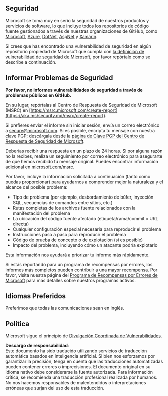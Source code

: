 ## Seguridad

Microsoft se toma muy en serio la seguridad de nuestros productos y servicios de software, lo que incluye todos los repositorios de código fuente gestionados a través de nuestras organizaciones de GitHub, como [Microsoft](https://github.com/Microsoft), [Azure](https://github.com/Azure), [DotNet](https://github.com/dotnet), [AspNet](https://github.com/aspnet) y [Xamarin](https://github.com/xamarin).

Si crees que has encontrado una vulnerabilidad de seguridad en algún repositorio propiedad de Microsoft que cumpla con [la definición de vulnerabilidad de seguridad de Microsoft](https://aka.ms/security.md/definition), por favor repórtalo como se describe a continuación.

## Informar Problemas de Seguridad

**Por favor, no informes vulnerabilidades de seguridad a través de problemas públicos en GitHub.**

En su lugar, repórtalas al Centro de Respuesta de Seguridad de Microsoft (MSRC) en [https://msrc.microsoft.com/create-report](https://aka.ms/security.md/msrc/create-report).

Si prefieres enviar el informe sin iniciar sesión, envía un correo electrónico a [secure@microsoft.com](mailto:secure@microsoft.com). Si es posible, encripta tu mensaje con nuestra clave PGP; descárgala desde la [página de Clave PGP del Centro de Respuesta de Seguridad de Microsoft](https://aka.ms/security.md/msrc/pgp).

Deberías recibir una respuesta en un plazo de 24 horas. Si por alguna razón no la recibes, realiza un seguimiento por correo electrónico para asegurarte de que hemos recibido tu mensaje original. Puedes encontrar información adicional en [microsoft.com/msrc](https://www.microsoft.com/msrc).

Por favor, incluye la información solicitada a continuación (tanto como puedas proporcionar) para ayudarnos a comprender mejor la naturaleza y el alcance del posible problema:

  * Tipo de problema (por ejemplo, desbordamiento de búfer, inyección SQL, secuencias de comandos entre sitios, etc.)
  * Rutas completas de los archivos fuente relacionados con la manifestación del problema
  * La ubicación del código fuente afectado (etiqueta/rama/commit o URL directa)
  * Cualquier configuración especial necesaria para reproducir el problema
  * Instrucciones paso a paso para reproducir el problema
  * Código de prueba de concepto o de explotación (si es posible)
  * Impacto del problema, incluyendo cómo un atacante podría explotarlo

Esta información nos ayudará a priorizar tu informe más rápidamente.

Si estás reportando para un programa de recompensas por errores, los informes más completos pueden contribuir a una mayor recompensa. Por favor, visita nuestra página del [Programa de Recompensas por Errores de Microsoft](https://aka.ms/security.md/msrc/bounty) para más detalles sobre nuestros programas activos.

## Idiomas Preferidos

Preferimos que todas las comunicaciones sean en inglés.

## Política

Microsoft sigue el principio de [Divulgación Coordinada de Vulnerabilidades](https://aka.ms/security.md/cvd).

**Descargo de responsabilidad**:  
Este documento ha sido traducido utilizando servicios de traducción automática basados en inteligencia artificial. Si bien nos esforzamos por garantizar la precisión, tenga en cuenta que las traducciones automatizadas pueden contener errores o imprecisiones. El documento original en su idioma nativo debe considerarse la fuente autorizada. Para información crítica, se recomienda una traducción profesional realizada por humanos. No nos hacemos responsables de malentendidos o interpretaciones erróneas que surjan del uso de esta traducción.